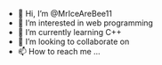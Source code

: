- 👋 Hi, I’m @MrIceAreBee11
- 👀 I’m interested in web programming
- 🌱 I’m currently learning C++
- 💞️ I’m looking to collaborate on 
- 📫 How to reach me ...

<!---
MrIceAreBee11/MrIceAreBee11 is a ✨ special ✨ repository because its `README.md` (this file) appears on your GitHub profile.
You can click the Preview link to take a look at your changes.
--->
